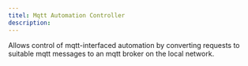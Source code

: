 ```yaml
---
titel: Mqtt Automation Controller
description: 
---
```

Allows control of mqtt-interfaced automation by converting requests to suitable mqtt messages to an mqtt broker on the local network.
